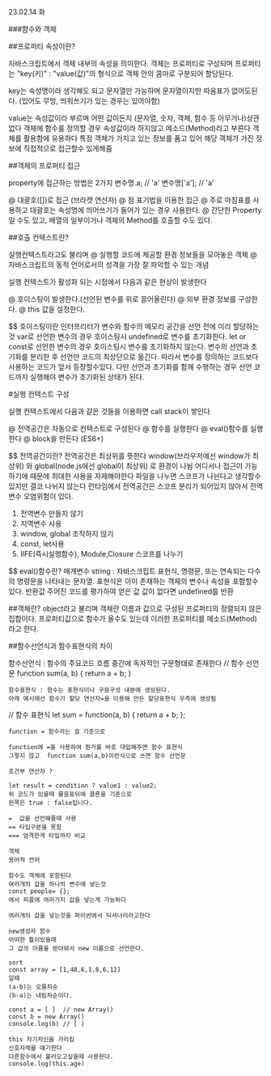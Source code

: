 23.02.14 화

###함수와 객체



##프로퍼티 속성이란?


자바스크립트에서 객체 내부의 속성을 의미한다.
객체는 프로퍼티로 구성되며 프로퍼티는 "key(키)" : "value(값)"의 형식으로 객체 안의 콤마로
구분되어 할당된다.

key는 속성명이라 생각해도 되고 문자열만 가능하며 문자열이지만 따옴표가 없어도된다.
(있어도 무방, 띄워쓰기가 있는 경우는 있어야함)

value는 속성값이라 부르며 어떤 값이든지 (문자열, 숫자, 객체, 함수 등 아무거나)상관없다
객체에 함수를 정의할 경우 속성값이라 하지않고 메소드(Method)라고 부른다 
객체를 활용함에 유용하다 특정 객체가 가지고 있는 정보를 품고 있어 해당 객체가 가진 정보에 직접적으로 접근할수 있게해줌

##객체의 프로퍼티 접근


property에 접근하는 방법은 2가지
변수명.a;    // 'a'
변수명['a']; // 'a'

@ 대괄호([])로 접근 (브라캣 연산자)
@ 점 표기법을 이용한 접근
@ 주로 마침표를 사용하고 대괄호는 속성명에 띄어쓰기가 들어가 있는 경우 사용한다.
@ 간단한 Property일 수도 있고, 배열의 일부이거나 객체의 Method를 호출할 수도 있다.


##호출 컨텍스트란?


실행컨텍스트라고도 불리며 
@ 실행할 코드에 제공할 환경 정보들을 모아놓은 객체
@ 자바스크립트의 동적 언어로서의 성격을 가장 잘 파악할 수 있는 개념

실행 컨텍스트가 활성화 되는 시점에서 다음과 같은 현상이 발생한다

@ 호이스팅이 발생한다.(선언된 변수를 위로 끌어올린다)
@ 외부 환경 정보를 구성한다.
@ this 값을 설정한다.

$$ 호이스팅이란
  인터프리터가 변수와 함수의 메모리 공간을 선언 전에 미리 할당하는것
  var로 선언한 변수의 경우 호이스팅시 undefined로 변수를 초기화한다.
  let or const로 선언한 변수의 경우 호이스팅시 변수를 초기화하지 않는다.
  변수의 선언과 초기화를 분리한 후 선언만 코드의 최상단으로 옮긴다.
  따라서 변수를 정의하는 코드보다 사용하는 코드가 앞서 등장할수있다.
  다만 선언과 초기화를 함께 수행하는 경우 선언 코드까지 실행해야 변수가 초기화된 상태가 된다.

#실행 컨텍스트 구성

실행 컨텍스트에서 다음과 같은 것들을 이용하면 call stack이 쌓인다

@ 전역공간은 자동으로 컨텍스트로 구성된다
@ 함수를 실행한다
@ eval()함수를 실행한다
@ block을 만든다 (ES6+)


$$ 전역공간이란?
  전역공간은 최상위를 뜻한다
  window(브라우저에선 window가 최상위) 와 global(node.js에선 global이 최상위) 로 환경이 나뉨
  어디서나 접근이 가능하기에 때문에 최대한 사용을 자제해야한다
  파일을 나누면 스코프가 나뉜다고 생각할수있지만 결코 나뉘지 않는다
  런타임에서 전역공간은 스코프 분리가 되어있지 않아서 전역변수 오염위험이 있다.
  
  1. 전역변수 만들지 않기
  2. 지역변수 사용
  3. window, global 조작하지 않기
  4. const, let사용
  5. IIFE(즉시실행함수), Module,Closure 스코프를 나누기

$$ eval()함수란?
  매개변수
    string : 자바스크립트 표현식, 명령문, 또는 연속되는 다수의 명령문을 나타내는
             문자열. 표현식은 이미 존재하는 객체의 변수나 속성을 포함할수있다.
  반환값
    주어진 코드를 평가하여 얻은 값 값이 없다면 undefined를 반환

##객체란?
  object라고 불리며 객체란 이름과 값으로 구성된 프로퍼티의 정렬되지 않은 집합이다.
  프로퍼티값으로 함수가 올수도 있는데 이러한 프로퍼티를 메소드(Method)라고 한다.
  
##함수선언식과 함수표현식의 차이
  
  
  함수선언식 : 함수의 주요코드 흐름 중간에 독자적인 구문형태로 존재한다
  // 함수 선언문
    function sum(a, b) {
      return a + b;
    }
    
    함수표현식 : 함수는 표현식이나 구문구성 내분에 생성된다. 
    아래 예시에선 함수가 할당 연산자=을 이용해 만든 할당표현식 우측에 생성됨
   // 함수 표현식
    let sum = function(a, b) {
      return a + b;
    };
    
    function = 함수라는 걸 기준으로
    
    function에 =을 사용하여 뭔가를 바로 대입해주면 함수 표현식
    그렇지 않고  function sum(a,b)이런식으로 쓰면 함수 선언문
    
    조건부 연산자 ? 
    
    let result = condition ? value1 : value2;
    위 코드가 있을때 물음표뒤에 콜론을 기준으로
    왼쪽은 true : false입니다.
    
    =  값을 선언해줄때 사용
    == 타입구분을 못함
    === 엄격한게 타입까지 비교
    
    객체
    용어적 언어
    
    함수도 객체에 포함된다
    여러개의 값을 하나의 변수에 넣는것
    const people= {};
    에서 피플에 여러가지 값을 넣는게 가능하다
    
    여러개의 값을 넣는것을 파이썬에서 딕셔너리라고한다
    
    new생성자 함수
    어떠한 틀이있을때
    그 값의 이름을 받아와서 new 이름으로 선언한다.
    
    sort
    const array = [1,48,6,1,8,6,12]
    일때
    (a-b)는 오름차순
    (b-a)는 내림차순이다.
   
    const a = [ ]  // new Array()
    const b = new Array()
    console.log(b) // [ ]
    
    this 자기자신을 가리킴
    신호자체를 얘기한다
    다른함수에서 불러오고싶을때 사용한다.
    console.log(this.age)
    
    
    
